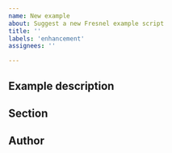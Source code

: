 ```yaml
---
name: New example
about: Suggest a new Fresnel example script
title: ''
labels: 'enhancement'
assignees: ''

---
```


<!-- Set the title of this issue to the name of the proposed example script. -->

## Example description

<!-- Describe the proposed example script. -->

## Section

<!--  Where does the new example fit in the [outline](README.md)? -->

## Author

<!-- Are you able to write this example for the benefit of the Fresnel user community? -->
